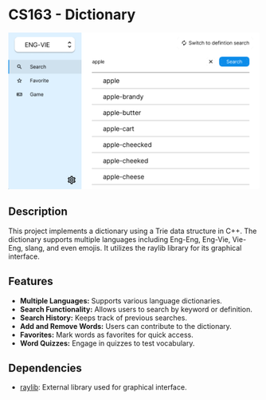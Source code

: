 # CS163 - Dictionary

![](asset/texture/Screenshot1.png)

## Description
This project implements a dictionary using a Trie data structure in C++. The dictionary supports multiple languages including Eng-Eng, Eng-Vie, Vie-Eng, slang, and even emojis. It utilizes the raylib library for its graphical interface.

## Features
* **Multiple Languages:** Supports various language dictionaries.
* **Search Functionality:** Allows users to search by keyword or definition.
* **Search History:** Keeps track of previous searches.
* **Add and Remove Words:** Users can contribute to the dictionary.
* **Favorites:** Mark words as favorites for quick access.
* **Word Quizzes:** Engage in quizzes to test vocabulary.

## Dependencies
* [raylib](https://www.raylib.com/): External library used for graphical interface.
